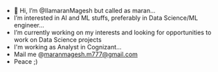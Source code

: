 - 👋 Hi, I’m @IlamaranMagesh but called as maran...
- I’m interested in AI and  ML stuffs, preferably in Data Science/ML engineer...
- I’m currently working on my interests and looking for opportunities to work on Data Science projects
- I'm working as Analyst in Cognizant...
- Mail me @maranmagesh.m777@gmail.com
- Peace ;)

<!---
IlamaranMagesh/IlamaranMagesh is a ✨ special ✨ repository because its `README.md` (this file) appears on your GitHub profile.
You can click the Preview link to take a look at your changes.
--->
